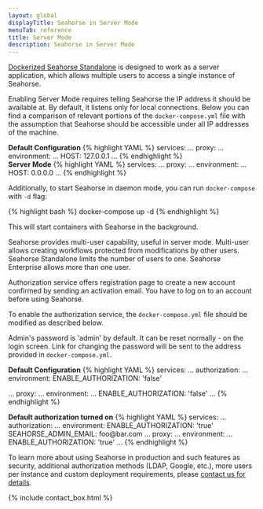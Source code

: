 ```yaml
---
layout: global
displayTitle: Seahorse in Server Mode
menuTab: reference
title: Server Mode
description: Seahorse in Server Mode
---
```


[Dockerized Seahorse Standalone](deployment/standalone.html#dockerized-seahorse-standalone)
is designed to work as a server application,
which allows multiple users to access a single instance of Seahorse.

Enabling Server Mode requires telling Seahorse the IP address it should be available at.
By default, it listens only for local connections. Below you can find a comparison of relevant portions of the
`docker-compose.yml` file with the assumption that Seahorse should be accessible under all IP addresses
of the machine.

<div class="flex-adaptable-row-container">
<div class="flex-adaptable-column-container">
<b>Default Configuration</b>
{% highlight YAML %}
services:
  ...
  proxy:
  ...
    environment:
      ...
      HOST: 127.0.0.1
 ...
{% endhighlight %}
</div>

<div class="flex-adaptable-column-container">
<b>Server Mode</b>
{% highlight YAML %}
services:
  ...
  proxy:
  ...
    environment:
      ...
      HOST: 0.0.0.0
 ...
{% endhighlight %}
</div>
</div>

Additionally, to start Seahorse in daemon mode, you can run `docker-compose` with `-d` flag:

{% highlight bash %}
docker-compose up -d
{% endhighlight %}

This will start containers with Seahorse in the background.

Seahorse provides multi-user capability, useful in server mode. Multi-user allows creating workflows protected from modifications by other users. Seahorse Standalone limits the number of users to one. Seahorse Enterprise allows more than one user.

Authorization service offers registration page to create a new account confirmed by sending an activation email. You have to log on to an account before using Seahorse.

To enable the authorization service, the `docker-compose.yml` file should be modified as described below.

Admin's password is 'admin' by default.
It can be reset normally - on the login screen.
Link for changing the password will be sent to the address provided in `docker-compose.yml`.


<div class="flex-adaptable-row-container">
<div class="flex-adaptable-column-container">
<b>Default Configuration</b>
{% highlight YAML %}
services:
  ...
  authorization:
    ...
    environment:
      ENABLE_AUTHORIZATION: 'false'

  ...
  proxy:
  ...
    environment:
      ...
      ENABLE_AUTHORIZATION: 'false'
 ...
{% endhighlight %}
</div>

<div class="flex-adaptable-column-container">
<b>Default authorization turned on</b>
{% highlight YAML %}
services:
  ...
  authorization:
    ...
    environment:
      ENABLE_AUTHORIZATION: 'true'
      SEAHORSE_ADMIN_EMAIL: foo@bar.com
  ...
  proxy:
  ...
    environment:
      ...
      ENABLE_AUTHORIZATION: 'true'
 ...
{% endhighlight %}
</div>
</div>

To learn more about using Seahorse in production and such features as security, additional authorization methods (LDAP, Google, etc.), more users per instance and custom deployment requirements,
please <a target="_blank" href="http://deepsense.io/about-us/contact/#contact-form">contact us for details</a>.

{% include contact_box.html %}
